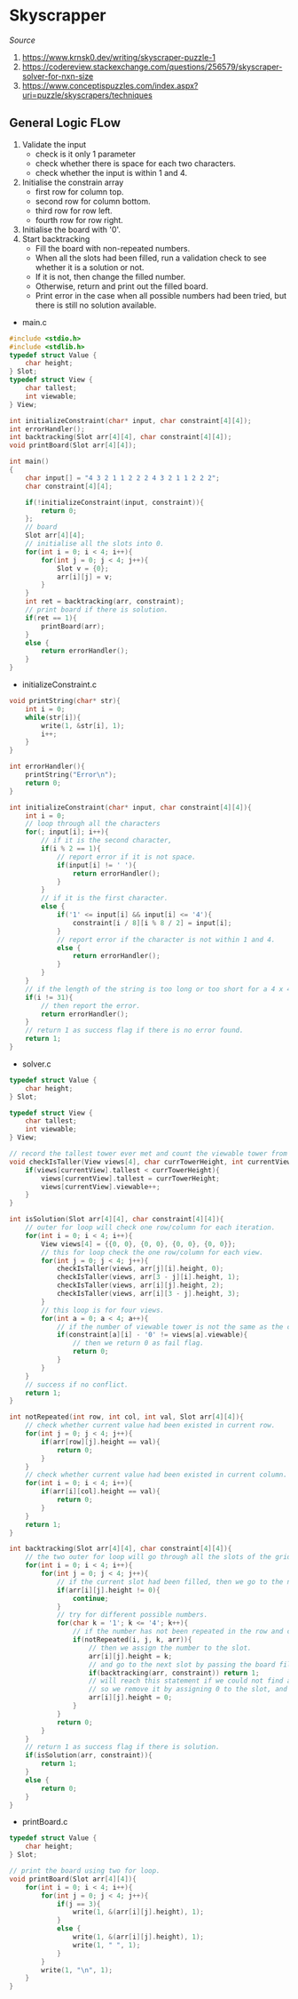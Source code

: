 # Skyscrapper

*Source*
1) https://www.krnsk0.dev/writing/skyscraper-puzzle-1
2) https://codereview.stackexchange.com/questions/256579/skyscraper-solver-for-nxn-size
3) https://www.conceptispuzzles.com/index.aspx?uri=puzzle/skyscrapers/techniques

## General Logic FLow
1) Validate the input
   - check is it only 1 parameter
   - check whether there is space for each two characters.
   - check whether the input is within 1 and 4.
2) Initialise the constrain array
   - first row for column top.
   - second row for column bottom.
   - third row for row left.
   - fourth row for row right.
3) Initialise the board with '0'.
4) Start backtracking
   - Fill the board with non-repeated numbers.
   - When all the slots had been filled, 
     run a validation check to see whether it is a solution or not.
   - If it is not, then change the filled number.
   - Otherwise, return and print out the filled board.
   - Print error in the case when all possible numbers had been tried,
     but there is still no solution available. 
* main.c
```c
#include <stdio.h>
#include <stdlib.h>
typedef struct Value {
    char height;
} Slot;
typedef struct View {
    char tallest;
    int viewable;
} View;

int initializeConstraint(char* input, char constraint[4][4]);
int errorHandler();
int backtracking(Slot arr[4][4], char constraint[4][4]);
void printBoard(Slot arr[4][4]);

int main()
{
    char input[] = "4 3 2 1 1 2 2 2 4 3 2 1 1 2 2 2";
    char constraint[4][4];

    if(!initializeConstraint(input, constraint)){
        return 0;
    };
    // board
    Slot arr[4][4];
    // initialise all the slots into 0.
    for(int i = 0; i < 4; i++){
        for(int j = 0; j < 4; j++){
            Slot v = {0};
            arr[i][j] = v;
        }
    }
    int ret = backtracking(arr, constraint);
    // print board if there is solution.
    if(ret == 1){
        printBoard(arr);
    }
    else {
        return errorHandler();
    }
}
```

* initializeConstraint.c
```c
void printString(char* str){
    int i = 0;
    while(str[i]){
        write(1, &str[i], 1);
        i++;
    }
}

int errorHandler(){
    printString("Error\n");
    return 0;
}

int initializeConstraint(char* input, char constraint[4][4]){
    int i = 0;
    // loop through all the characters
    for(; input[i]; i++){
        // if it is the second character,
        if(i % 2 == 1){
            // report error if it is not space.
            if(input[i] != ' '){
                return errorHandler();
            }
        }
        // if it is the first character.
        else {
            if('1' <= input[i] && input[i] <= '4'){
                constraint[i / 8][i % 8 / 2] = input[i];
            }
            // report error if the character is not within 1 and 4.
            else {
                return errorHandler();
            }
        }
    }
    // if the length of the string is too long or too short for a 4 x 4 grid.
    if(i != 31){
        // then report the error.
        return errorHandler();
    }
    // return 1 as success flag if there is no error found.
    return 1;
}
```

* solver.c
```c
typedef struct Value {
    char height;
} Slot;

typedef struct View {
    char tallest;
    int viewable;
} View;

// record the tallest tower ever met and count the viewable tower from the view.
void checkIsTaller(View views[4], char currTowerHeight, int currentView){
    if(views[currentView].tallest < currTowerHeight){
        views[currentView].tallest = currTowerHeight;
        views[currentView].viewable++;
    }
}

int isSolution(Slot arr[4][4], char constraint[4][4]){
    // outer for loop will check one row/column for each iteration.
    for(int i = 0; i < 4; i++){
        View views[4] = {{0, 0}, {0, 0}, {0, 0}, {0, 0}};
        // this for loop check the one row/column for each view.
        for(int j = 0; j < 4; j++){
            checkIsTaller(views, arr[j][i].height, 0);
            checkIsTaller(views, arr[3 - j][i].height, 1);
            checkIsTaller(views, arr[i][j].height, 2);
            checkIsTaller(views, arr[i][3 - j].height, 3);
        }
        // this loop is for four views.
        for(int a = 0; a < 4; a++){
            // if the number of viewable tower is not the same as the constraint
            if(constraint[a][i] - '0' != views[a].viewable){
                // then we return 0 as fail flag.
                return 0;
            }
        }
    }
    // success if no conflict.
    return 1;
}

int notRepeated(int row, int col, int val, Slot arr[4][4]){
    // check whether current value had been existed in current row.
    for(int j = 0; j < 4; j++){
        if(arr[row][j].height == val){
            return 0;
        }
    }
    // check whether current value had been existed in current column.
    for(int i = 0; i < 4; i++){
        if(arr[i][col].height == val){
            return 0;
        }
    }
    return 1;
}

int backtracking(Slot arr[4][4], char constraint[4][4]){
    // the two outer for loop will go through all the slots of the grid.
    for(int i = 0; i < 4; i++){
        for(int j = 0; j < 4; j++){
            // if the current slot had been filled, then we go to the next slot.
            if(arr[i][j].height != 0){
                continue;
            }
            // try for different possible numbers.
            for(char k = '1'; k <= '4'; k++){
                // if the number has not been repeated in the row and column.
                if(notRepeated(i, j, k, arr)){
                    // then we assign the number to the slot.
                    arr[i][j].height = k;
                    // and go to the next slot by passing the board filled with the number into the recursive function.
                    if(backtracking(arr, constraint)) return 1;
                    // will reach this statement if we could not find a solution with the assigned number,
                    // so we remove it by assigning 0 to the slot, and try next number at next for loop iteration.
                    arr[i][j].height = 0;
                }
            }
            return 0;
        }
    }
    // return 1 as success flag if there is solution.
    if(isSolution(arr, constraint)){
        return 1;
    }
    else {
        return 0;
    }
}
```

* printBoard.c
```c
typedef struct Value {
    char height;
} Slot;

// print the board using two for loop.
void printBoard(Slot arr[4][4]){
    for(int i = 0; i < 4; i++){
        for(int j = 0; j < 4; j++){
            if(j == 3){
                write(1, &(arr[i][j].height), 1);
            }
            else {
                write(1, &(arr[i][j].height), 1);
                write(1, " ", 1);
            }
        }
        write(1, "\n", 1);
    }
}
```
